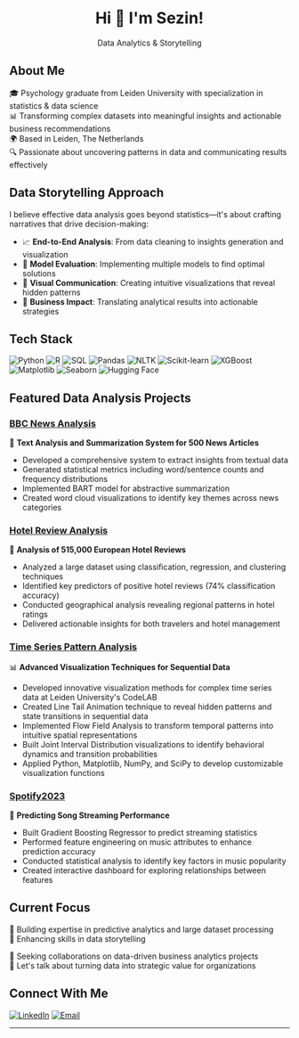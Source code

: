 <div align="center">
  <h1>Hi 👋 I'm Sezin!</h1>
  <p>Data Analytics & Storytelling</p>
</div>

## About Me
🎓 Psychology graduate from Leiden University with specialization in statistics & data science  
📊 Transforming complex datasets into meaningful insights and actionable business recommendations  
🌍 Based in Leiden, The Netherlands  
🔍 Passionate about uncovering patterns in data and communicating results effectively

## Data Storytelling Approach
I believe effective data analysis goes beyond statistics—it's about crafting narratives that drive decision-making:

- 📈 **End-to-End Analysis**: From data cleaning to insights generation and visualization
- 🔄 **Model Evaluation**: Implementing multiple models to find optimal solutions
- 🎨 **Visual Communication**: Creating intuitive visualizations that reveal hidden patterns
- 📝 **Business Impact**: Translating analytical results into actionable strategies

## Tech Stack
![Python](https://img.shields.io/badge/-Python-3776AB?style=flat-square&logo=python&logoColor=white)
![R](https://img.shields.io/badge/-R-276DC3?style=flat-square&logo=r&logoColor=white)
![SQL](https://img.shields.io/badge/-SQL-4479A1?style=flat-square&logo=mysql&logoColor=white)
![Pandas](https://img.shields.io/badge/-Pandas-150458?style=flat-square&logo=pandas&logoColor=white)
![NLTK](https://img.shields.io/badge/-NLTK-3eaf7c?style=flat-square&logo=nltk&logoColor=white)
![Scikit-learn](https://img.shields.io/badge/-ScikitLearn-F7931E?style=flat-square&logo=scikit-learn&logoColor=white)
![XGBoost](https://img.shields.io/badge/-XGBoost-337733?style=flat-square&logo=xgboost&logoColor=white)
![Matplotlib](https://img.shields.io/badge/-Matplotlib-3775A9?style=flat-square&logo=matplotlib&logoColor=white)
![Seaborn](https://img.shields.io/badge/-Seaborn-7DB0BC?style=flat-square&logo=seaborn&logoColor=white)
![Hugging Face](https://img.shields.io/badge/-HuggingFace-FFD21E?style=flat-square&logo=huggingface&logoColor=black)

## Featured Data Analysis Projects

### [**BBC News Analysis**](https://github.com/sezinmumcu/BBC-News-Analysis) 
📰 **Text Analysis and Summarization System for 500 News Articles**
- Developed a comprehensive system to extract insights from textual data
- Generated statistical metrics including word/sentence counts and frequency distributions
- Implemented BART model for abstractive summarization
- Created word cloud visualizations to identify key themes across news categories

### [**Hotel Review Analysis**](https://github.com/sezinmumcu/ML-Projects) 
🏨 **Analysis of 515,000 European Hotel Reviews**
- Analyzed a large dataset using classification, regression, and clustering techniques
- Identified key predictors of positive hotel reviews (74% classification accuracy)
- Conducted geographical analysis revealing regional patterns in hotel ratings
- Delivered actionable insights for both travelers and hotel management

### [**Time Series Pattern Analysis**](https://github.com/sezinmumcu/TimeSeriesPatternAnalysis) 
📊 **Advanced Visualization Techniques for Sequential Data**
- Developed innovative visualization methods for complex time series data at Leiden University's CodeLAB
- Created Line Tail Animation technique to reveal hidden patterns and state transitions in sequential data
- Implemented Flow Field Analysis to transform temporal patterns into intuitive spatial representations
- Built Joint Interval Distribution visualizations to identify behavioral dynamics and transition probabilities
- Applied Python, Matplotlib, NumPy, and SciPy to develop customizable visualization functions

### [**Spotify2023**](https://github.com/sezinmumcu/Spotify2023) 
🎵 **Predicting Song Streaming Performance**
- Built Gradient Boosting Regressor to predict streaming statistics
- Performed feature engineering on music attributes to enhance prediction accuracy
- Conducted statistical analysis to identify key factors in music popularity
- Created interactive dashboard for exploring relationships between features

## Current Focus
🔭 Building expertise in predictive analytics and large dataset processing  
🌱 Enhancing skills in data storytelling

👯 Seeking collaborations on data-driven business analytics projects  
💬 Let's talk about turning data into strategic value for organizations

## Connect With Me
[![LinkedIn](https://img.shields.io/badge/LinkedIn-0077B5?style=for-the-badge&logo=linkedin&logoColor=white)](https://linkedin.com/in/sezinmumcu)
[![Email](https://img.shields.io/badge/Email-D14836?style=for-the-badge&logo=gmail&logoColor=white)](mailto:sezinmumcu@gmail.com)

---
